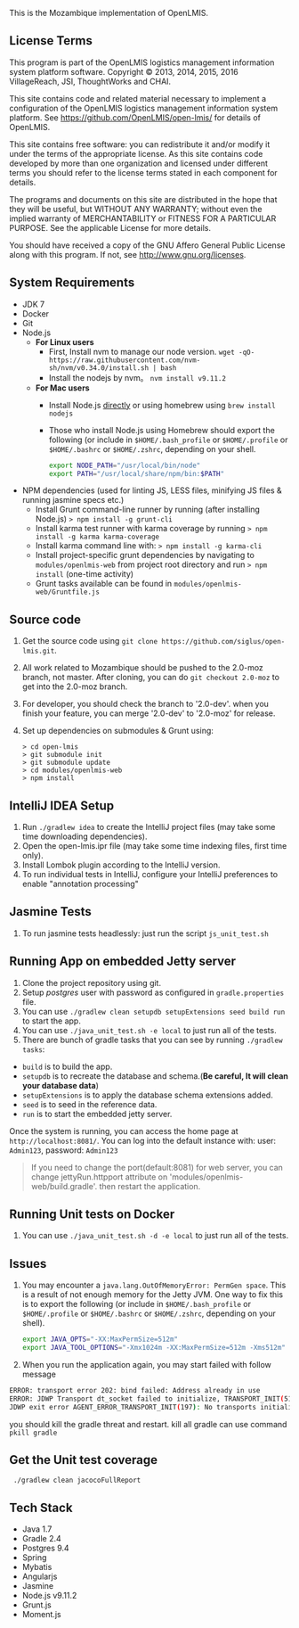 This is the Mozambique implementation of OpenLMIS.

License Terms
---------------------------
This program is part of the OpenLMIS logistics management information system platform software. Copyright © 2013, 2014, 2015, 2016 VillageReach, JSI, ThoughtWorks and CHAI.

This site contains code and related material necessary to implement a configuration of the OpenLMIS logistics management information system platform.  See https://github.com/OpenLMIS/open-lmis/ for details of OpenLMIS.

This site contains free software: you can redistribute it and/or modify it under the terms of the appropriate license.  As this site contains code developed by more than one organization and licensed under different terms you should refer to the license terms stated in each component for details.

The programs and documents on this site are distributed in the hope that they will be useful, but WITHOUT ANY WARRANTY; without even the implied warranty of MERCHANTABILITY or FITNESS FOR A PARTICULAR PURPOSE. See the applicable License for more details.

You should have received a copy of the GNU Affero General Public License along with this program.  If not, see http://www.gnu.org/licenses.

System Requirements
---------------------------
- JDK 7
- Docker
- Git
- Node.js
  * **For Linux users**
    - First, Install nvm to manage our node version. `wget -qO- https://raw.githubusercontent.com/nvm-sh/nvm/v0.34.0/install.sh | bash`
    * Install the nodejs by nvm。 `nvm install v9.11.2` 
  * **For Mac users**
    * Install Node.js [directly](http://nodejs.org/) or using homebrew using `brew install nodejs`
    * Those who install Node.js using Homebrew should export the following (or include in `$HOME/.bash_profile` or `$HOME/.profile` or `$HOME/.bashrc` or `$HOME/.zshrc`, depending on your shell.

        ```bash
        export NODE_PATH="/usr/local/bin/node"
        export PATH="/usr/local/share/npm/bin:$PATH"
        ```
- NPM dependencies (used for linting JS, LESS files, minifying JS files & running jasmine specs etc.)
  * Install Grunt command-line runner by running (after installing Node.js)
    `> npm install -g grunt-cli`
  * Install karma test runner with karma coverage by running
    `> npm install -g karma karma-coverage`
  * Install karma command line with:
    `> npm install -g karma-cli`
  * Install project-specific grunt dependencies by navigating to `modules/openlmis-web` from project root directory and run
    `> npm install` (one-time activity)
  * Grunt tasks available can be found in `modules/openlmis-web/Gruntfile.js`

Source code
------------------
1. Get the source code using `git clone https://github.com/siglus/open-lmis.git`.
2. All work related to Mozambique should be pushed to the 2.0-moz branch, not master. After cloning, you can do `git checkout 2.0-moz` to get into the 2.0-moz branch.
3. For developer, you should check the branch to '2.0-dev'. when you finish your feature, you can merge '2.0-dev' to '2.0-moz' for release.
3. Set up dependencies on submodules & Grunt using:

    ```shell
    > cd open-lmis
    > git submodule init
    > git submodule update
    > cd modules/openlmis-web
    > npm install
    ```

IntelliJ IDEA Setup
-------------------
1. Run `./gradlew idea` to create the IntelliJ project files (may take some time downloading dependencies).
2. Open the open-lmis.ipr file (may take some time indexing files, first time only).
3. Install Lombok plugin according to the IntelliJ version.
4. To run individual tests in IntelliJ, configure your IntelliJ preferences to enable "annotation processing"

Jasmine Tests
-------------------
1. To run jasmine tests headlessly: just run the script `js_unit_test.sh`

Running App on embedded Jetty server
--------------------------------------------------
1. Clone the project repository using git.
2. Setup _postgres_ user with password as configured in `gradle.properties` file.
3. You can use `./gradlew clean setupdb setupExtensions seed build run` to start the app.
4. You can use `./java_unit_test.sh -e local` to just run all of the tests.
5. There are bunch of gradle tasks that you can see by running `./gradlew tasks`:
  - `build` is to build the app.
  - `setupdb` is to recreate the database and schema.(**Be careful, It will clean your database data**)
  - `setupExtensions` is to apply the database schema extensions added.
  - `seed` is to seed in the reference data.
  - `run` is to start the embedded jetty server.

Once the system is running, you can access the home page at `http://localhost:8081/`. You can log into the default instance with: user: `Admin123`, password: `Admin123`

> If you need to change the port(default:8081) for web server, you can change jettyRun.httpport attribute on 'modules/openlmis-web/build.gradle'. then restart the application.

Running Unit tests on Docker
--------------------------------------------------
1. You can use `./java_unit_test.sh -d -e local` to just run all of the tests.

## Issues
1. You may encounter a `java.lang.OutOfMemoryError: PermGen space`. This is a result of not enough memory for the Jetty JVM. One way to fix this is to export the following (or include in `$HOME/.bash_profile` or `$HOME/.profile` or `$HOME/.bashrc` or `$HOME/.zshrc`, depending on your shell).

    ```bash
    export JAVA_OPTS="-XX:MaxPermSize=512m"
    export JAVA_TOOL_OPTIONS="-Xmx1024m -XX:MaxPermSize=512m -Xms512m"
    ```
2. When you run the application again, you may start failed with follow message

```bash
ERROR: transport error 202: bind failed: Address already in use
ERROR: JDWP Transport dt_socket failed to initialize, TRANSPORT_INIT(510)
JDWP exit error AGENT_ERROR_TRANSPORT_INIT(197): No transports initialized [debugInit.c:750]
```

you should kill the gradle threat and restart. kill all gradle can use command `pkill gradle`

Get the Unit test coverage
---------------------------------
```
 ./gradlew clean jacocoFullReport
```

Tech Stack
---------------------------------
 - Java 1.7
 - Gradle 2.4
 - Postgres 9.4
 - Spring
 - Mybatis
 - Angularjs
 - Jasmine
 - Node.js v9.11.2
 - Grunt.js
 - Moment.js
